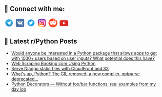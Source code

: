 ## 🔎 Connect with me:
[<img src="https://github.com/bullbesh/bullbesh/blob/main/images/Telegram.png" width="32" height="32" />](https://t.me/bullbesh)
[<img src="https://github.com/bullbesh/bullbesh/blob/main/images/VK.png" width="32" height="32" />](https://vk.com/bullbesh)
[<img src="https://github.com/bullbesh/bullbesh/blob/main/images/Twitter.png" width="32" height="32" />](https://twitter.com/bullbesh1)
[<img src="https://github.com/bullbesh/bullbesh/blob/main/images/Instagram.png" width="32" height="32" />](https://www.instagram.com/bullbesh)
[<img src="https://github.com/bullbesh/bullbesh/blob/main/images/Reddit.png" width="32" height="32" />](https://www.reddit.com/user/bullbesh)
[<img src="https://github.com/bullbesh/bullbesh/blob/main/images/YouTube.png" width="32" height="32" />](https://www.youtube.com/channel/UCtfjRs6uzgq5mfm8S06WTcg)

## 📕 Latest r/Python Posts
<!-- BLOG-POST-LIST:START -->
- [Would anyone be interested in a Python package that allows apps to get with 1000+ users based on user inputs? What potential does this have?](https://www.reddit.com/r/Python/comments/15dvs2p/would_anyone_be_interested_in_a_python_package/)
- [Web Scraping Booking.com Using Python](https://www.reddit.com/r/Python/comments/15dv2m2/web_scraping_bookingcom_using_python/)
- [Serve Django static files with CloudFront and S3](https://www.reddit.com/r/Python/comments/15dv1to/serve_django_static_files_with_cloudfront_and_s3/)
- [What&#39;s up, Python? The GIL removed, a new compiler, optparse deprecated...](https://www.reddit.com/r/Python/comments/15du57x/whats_up_python_the_gil_removed_a_new_compiler/)
- [Python Decorators — Without foo/bar functions, real examples from my day job](https://www.reddit.com/r/Python/comments/15dtmpu/python_decorators_without_foobar_functions_real/)
<!-- BLOG-POST-LIST:END -->
